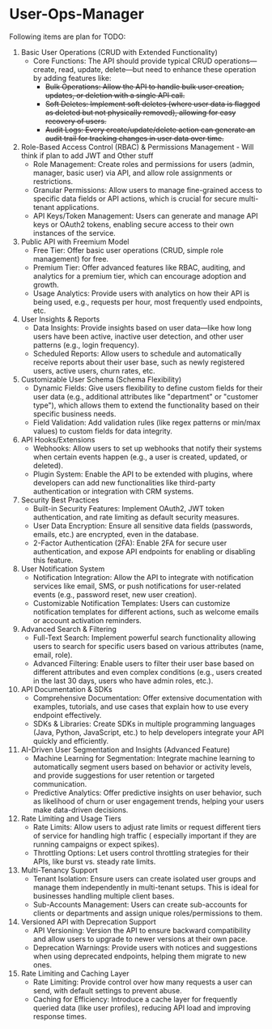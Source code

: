 # User-Ops-Manager

Following items are plan for TODO: 

1. Basic User Operations (CRUD with Extended Functionality)
   - Core Functions: The API should provide typical CRUD operations—create, read, update, delete—but need to enhance these
    operation by adding features like:
     -  <s>Bulk Operations: Allow the API to handle bulk user creation, updates, or deletion with a single API call.
     - Soft Deletes: Implement soft deletes (where user data is flagged as deleted but not physically removed), allowing for
      easy recovery of users. 
     - Audit Logs: Every create/update/delete action can generate an audit trail for tracking changes in user data over
      time.</s>
2. Role-Based Access Control (RBAC) & Permissions Management - Will think if plan to add JWT and Other stuff
   - Role Management: Create roles and permissions for users (admin, manager, basic user) via API, and allow role
   assignments or restrictions.
   - Granular Permissions: Allow users to manage fine-grained access to specific data fields or API actions, which is
   crucial for secure multi-tenant applications.
   - API Keys/Token Management: Users can generate and manage API keys or OAuth2 tokens, enabling secure access to their
   own instances of the service.
3. Public API with Freemium Model
   - Free Tier: Offer basic user operations (CRUD, simple role management) for free.
   - Premium Tier: Offer advanced features like RBAC, auditing, and analytics for a premium tier, which can encourage
   adoption and growth.
   - Usage Analytics: Provide users with analytics on how their API is being used, e.g., requests per hour, most
   frequently used endpoints, etc.
4. User Insights & Reports
   - Data Insights: Provide insights based on user data—like how long users have been active, inactive user detection, and
   other user patterns (e.g., login frequency).
   - Scheduled Reports: Allow users to schedule and automatically receive reports about their user base, such as newly
   registered users, active users, churn rates, etc.
5. Customizable User Schema (Schema Flexibility)
   - Dynamic Fields: Give users flexibility to define custom fields for their user data (e.g., additional attributes
   like "department" or "customer type"), which allows them to extend the functionality based on their specific business
   needs.
   - Field Validation: Add validation rules (like regex patterns or min/max values) to custom fields for data integrity.
6. API Hooks/Extensions
   - Webhooks: Allow users to set up webhooks that notify their systems when certain events happen (e.g., a user is
   created, updated, or deleted).
   - Plugin System: Enable the API to be extended with plugins, where developers can add new functionalities like
   third-party authentication or integration with CRM systems.
7. Security Best Practices
   - Built-in Security Features: Implement OAuth2, JWT token authentication, and rate limiting as default security
   measures.
   - User Data Encryption: Ensure all sensitive data fields (passwords, emails, etc.) are encrypted, even in the database.
   - 2-Factor Authentication (2FA): Enable 2FA for secure user authentication, and expose API endpoints for enabling or
   disabling this feature.
8. User Notification System
   - Notification Integration: Allow the API to integrate with notification services like email, SMS, or push
   notifications for user-related events (e.g., password reset, new user creation).
   - Customizable Notification Templates: Users can customize notification templates for different actions, such as
   welcome emails or account activation reminders.
9. Advanced Search & Filtering
   - Full-Text Search: Implement powerful search functionality allowing users to search for specific users based on
   various attributes (name, email, role).
   - Advanced Filtering: Enable users to filter their user base based on different attributes and even complex
   conditions (e.g., users created in the last 30 days, users who have admin roles, etc.).
10. API Documentation & SDKs
    - Comprehensive Documentation: Offer extensive documentation with examples, tutorials, and use cases that explain how
    to use every endpoint effectively.
    - SDKs & Libraries: Create SDKs in multiple programming languages (Java, Python, JavaScript, etc.) to help developers
    integrate your API quickly and efficiently.
11. AI-Driven User Segmentation and Insights (Advanced Feature)
    - Machine Learning for Segmentation: Integrate machine learning to automatically segment users based on behavior or
    activity levels, and provide suggestions for user retention or targeted communication.
    - Predictive Analytics: Offer predictive insights on user behavior, such as likelihood of churn or user engagement
    trends, helping your users make data-driven decisions.
12. Rate Limiting and Usage Tiers
    - Rate Limits: Allow users to adjust rate limits or request different tiers of service for handling high traffic (
    especially important if they are running campaigns or expect spikes).
    - Throttling Options: Let users control throttling strategies for their APIs, like burst vs. steady rate limits.
13. Multi-Tenancy Support
    - Tenant Isolation: Ensure users can create isolated user groups and manage them independently in multi-tenant setups.
    This is ideal for businesses handling multiple client bases.
    - Sub-Accounts Management: Users can create sub-accounts for clients or departments and assign unique
    roles/permissions to them.
14. Versioned API with Deprecation Support
    - API Versioning: Version the API to ensure backward compatibility and allow users to upgrade to newer versions at
    their own pace.
    - Deprecation Warnings: Provide users with notices and suggestions when using deprecated endpoints, helping them
    migrate to new ones.
15. Rate Limiting and Caching Layer
    - Rate Limiting: Provide control over how many requests a user can send, with default settings to prevent abuse.
    - Caching for Efficiency: Introduce a cache layer for frequently queried data (like user profiles), reducing API load
    and improving response times.


